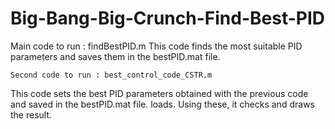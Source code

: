 # Big-Bang-Big-Crunch-Find-Best-PID

Main code to run : findBestPID.m
This code finds the most suitable PID parameters and saves them in the bestPID.mat file.

	Second code to run : best_control_code_CSTR.m
This code sets the best PID parameters obtained with the previous code and saved in the bestPID.mat file.
loads. Using these, it checks and draws the result.
